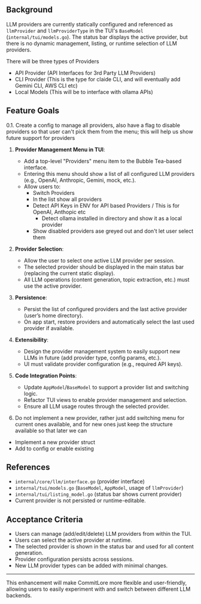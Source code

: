 ## Background

LLM providers are currently statically configured and referenced as `llmProvider` and `llmProviderType` in the TUI's `BaseModel` (`internal/tui/models.go`). The status bar displays the active provider, but there is no dynamic management, listing, or runtime selection of LLM providers.

There will be three types of Providers
- API Provider (API Interfaces for 3rd Party LLM Providers)
- CLI Provider (This is the type for claide CLI, and will eventually add Gemini CLI, AWS CLI etc)
- Local Models (This will be to interface with ollama APIs)

## Feature Goals

0.1. Create a config to manage all providers, also have a flag to disable providers so that user can't pick them from the menu; this will help us show future support for providers

1. **Provider Management Menu in TUI**:
   - Add a top-level "Providers" menu item to the Bubble Tea-based interface.
   - Entering this menu should show a list of all configured LLM providers (e.g., OpenAI, Anthropic, Gemini, mock, etc.).
   - Allow users to:
     - Switch Providers
     - In the list show all providers
     - Detect API Keys in ENV for API based Providers / This is for OpenAI, Anthopic etc
       -  Detect ollama installed in directory and show it as a local provider
     - Show disabled providers ase greyed out and don't let user select them

2. **Provider Selection**:
   - Allow the user to select one active LLM provider per session.
   - The selected provider should be displayed in the main status bar (replacing the current static display).
   - All LLM operations (content generation, topic extraction, etc.) must use the active provider.

3. **Persistence**:
   - Persist the list of configured providers and the last active provider (user’s home directory).
   - On app start, restore providers and automatically select the last used provider if available.

4. **Extensibility**:
   - Design the provider management system to easily support new LLMs in future (add provider type, config params, etc.).
   - UI must validate provider configuration (e.g., required API keys).

5. **Code Integration Points**:
   - Update `AppModel`/`BaseModel` to support a provider list and switching logic.
   - Refactor TUI views to enable provider management and selection.
   - Ensure all LLM usage routes through the selected provider.

6. Do not implement a new provider, rather just add switching menu for current ones available, and for new ones just keep the structure available so that later we can 
  - Implement a new provider struct
  - Add to config or enable existing

## References

- `internal/core/llm/interface.go` (provider interface)
- `internal/tui/models.go` (`BaseModel`, `AppModel`, usage of `llmProvider`)
- `internal/tui/listing_model.go` (status bar shows current provider)
- Current provider is not persisted or runtime-editable.

## Acceptance Criteria

- Users can manage (add/edit/delete) LLM providers from within the TUI.
- Users can select the active provider at runtime.
- The selected provider is shown in the status bar and used for all content generation.
- Provider configuration persists across sessions.
- New LLM provider types can be added with minimal changes.

---
This enhancement will make CommitLore more flexible and user-friendly, allowing users to easily experiment with and switch between different LLM backends.

